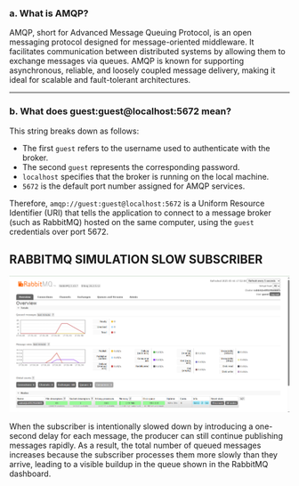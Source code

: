 ### a. What is AMQP?

AMQP, short for Advanced Message Queuing Protocol, is an open messaging protocol designed for message-oriented middleware. It facilitates communication between distributed systems by allowing them to exchange messages via queues. AMQP is known for supporting asynchronous, reliable, and loosely coupled message delivery, making it ideal for scalable and fault-tolerant architectures.

---

### b. What does guest\:guest\@localhost:5672 mean?

This string breaks down as follows:

* The first `guest` refers to the username used to authenticate with the broker.
* The second `guest` represents the corresponding password.
* `localhost` specifies that the broker is running on the local machine.
* `5672` is the default port number assigned for AMQP services.

Therefore, `amqp://guest:guest@localhost:5672` is a Uniform Resource Identifier (URI) that tells the application to connect to a message broker (such as RabbitMQ) hosted on the same computer, using the `guest` credentials over port 5672.


## RABBITMQ  SIMULATION SLOW SUBSCRIBER

![initial_RabbitMQ](img/RABBITMQ_SLOWTHREAD.png)

When the subscriber is intentionally slowed down by introducing a one-second delay for each message, the producer can still continue publishing messages rapidly. As a result, the total number of queued messages increases because the subscriber processes them more slowly than they arrive, leading to a visible buildup in the queue shown in the RabbitMQ dashboard.
